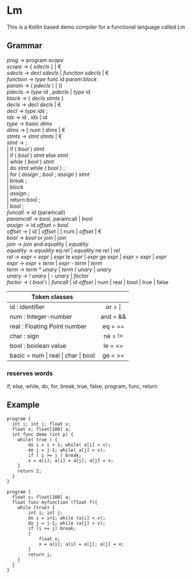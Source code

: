 # Lm

This is a Kotlin based demo compiler for a functional language called Lm

## Grammar

_prog_      -> program _scope_\
_scope_     -> { _sdecls_ } | € \
_sdecls_    -> _decl_ _sdecls_ | _function_ _sdecls_ | € \
_function_  -> _type_ func id _param_ _block_ \
_param_     -> ( _pdecls_ ) | () \
_pdecls_    -> _type_ id , _pdecls_ | _type_ id \
_block_   -> { _decls_ _stmts_ } \
_decls_   -> _decl_ _decls_ | € \
_decl_    -> _type_ _ids_ ; \
_ids_     -> id , _ids_ | id \
_type_    -> basic _dims_ \
_dims_    -> [ num ] _dims_ | € \
_stmts_   -> _stmt_ _stmts_ | € \
_stmt_    -> ; \
         | if ( _bool_ ) _stmt_ \
         | if ( _bool_ ) _stmt_ else _stmt_ \
         | while ( _bool_ ) _stmt_ \
         | do _stmt_ while ( _bool_ ) ; \
         | for ( _assign_ ; _bool_ ; _assign_ ) _stmt_ \
         | break ; \
         | _block_ \
         | _assign_ ; \
         | return _bool_ ; \
         | _bool_ ; \
_funcall_   -> id (paramcall) \
_paramcall_ -> bool, paramcall | bool \
_assign_   -> id _offset_ = _bool_ \
_offset_   -> [ id ] _offset_ | [ num ] _offset_ | € \
_bool_     -> _bool_ or _join_ | _join_ \
_join_     -> _join_ and _equality_ | _equality_ \
_equality_ -> _equality_ eq _rel_ | _equality_ ne _rel_ | _rel_ \
_rel_      -> _expr_ < _expr_ | _expr_ le _expr_ | _expr_ ge _expr_ | _expr_ > _expr_ | _expr_ \
_expr_     -> _expr_ + _term_ | _expr_ - _term_ | _term_ \
_term_     -> _term_ * _unary_ | _term_ / _unary_ | _unary_ \
_unary_    -> ! _unary_ | - _unary_ | _factor_ \
_factor_   -> ( _bool_ ) | _funcall_ | id _offset_ | num | real | bool | true | false


| Token classes                       |           |
|-------------------------------------|:---------:|
|id   : identifier                    | or  = \|  |
|num  : Integer-number                | and = &&  |
|real : Floating Point number         | eq  = ==  |
|char : sign                          | ne  = !=  |
|bool : boolean value                 | le  = \<= |
|basic = num \| real \| char \| bool  | ge  = >=  |

### reserves words
if, else, while, do, for, break, true, false, program, func, return  

## Example
```
program {
  int i; int j; float v;
  float x; float[100] a;
  int func demo (int p) {
    while( true ) {
        do i = i + 1; while( a[i] < v);
        do j = j-1; while( a[j] > v);
        if ( i >= j ) break;
        x = a[i]; a[i] = a[j]; a[j] = x;
    }
    return 2;
  }
}
```

```
program {
  float v; float[100] a;
  float func myfunction (float f){
    while (true) {
        int i; int j;
        do i = i+1; while (a[i] < v);
        do j = j-1; while (a[j] > v);
        if (i >= j) break;
        {
            float x;
            x = a[i]; a[i] = a[j]; a[j] = x;
        }
        return j;
    }
  }
}
```
